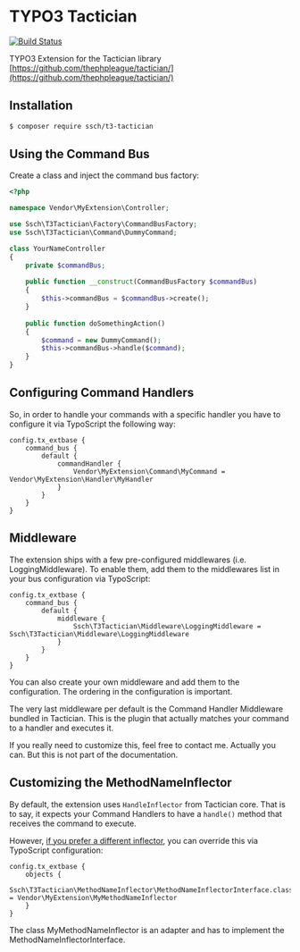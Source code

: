 # TYPO3 Tactician
[![Build Status](https://travis-ci.org/sabbelasichon/t3_tactician.png)](https://travis-ci.org/sabbelasichon/t3_tactician)

TYPO3 Extension for the Tactician library
[https://github.com/thephpleague/tactician/](https://github.com/thephpleague/tactician/)

## Installation

```bash
$ composer require ssch/t3-tactician
```

## Using the Command Bus

Create a class and inject the command bus factory:

```php
<?php

namespace Vendor\MyExtension\Controller;

use Ssch\T3Tactician\Factory\CommandBusFactory;
use Ssch\T3Tactician\Command\DummyCommand;

class YourNameController
{
    private $commandBus;
    
    public function __construct(CommandBusFactory $commandBus)
    {
        $this->commandBus = $commandBus->create();
    }
    
    public function doSomethingAction()
    {
        $command = new DummyCommand();
        $this->commandBus->handle($command);
    }
}
```

## Configuring Command Handlers
So, in order to handle your commands with a specific handler you have to configure it via TypoScript the following way:

```
config.tx_extbase {
    command_bus {
        default {
            commandHandler {
                Vendor\MyExtension\Command\MyCommand = Vendor\MyExtension\Handler\MyHandler
            }
        }
    }
}
```

## Middleware

The extension ships with a few pre-configured middlewares (i.e. LoggingMiddleware).
To enable them, add them to the middlewares list in your bus configuration via TypoScript:

```
config.tx_extbase {
    command_bus {
        default {
            middleware {
                Ssch\T3Tactician\Middleware\LoggingMiddleware = Ssch\T3Tactician\Middleware\LoggingMiddleware
            }
        }
    }
}
```

You can also create your own middleware and add them to the configuration.
The ordering in the configuration is important.

The very last middleware per default is the Command Handler Middleware bundled in Tactician.
This is the plugin that actually matches your command to a handler and executes it.

If you really need to customize this, feel free to contact me. Actually you can. But this is not part of the documentation. 

## Customizing the MethodNameInflector

By default, the extension uses `HandleInflector` from Tactician core. That is to say, it expects your Command Handlers to have a `handle()` method that receives the command to execute.

However, [if you prefer a different inflector](http://tactician.thephpleague.com/tweaking-tactician/), you can override this via TypoScript configuration:

```
config.tx_extbase {
    objects {
        Ssch\T3Tactician\MethodNameInflector\MethodNameInflectorInterface.className = Vendor\MyExtension\MyMethodNameInflector
    }
}
```

The class MyMethodNameInflector is an adapter and has to implement the MethodNameInflectorInterface.
